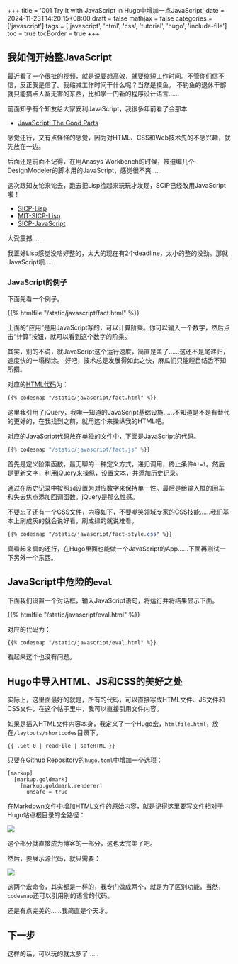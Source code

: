 +++
title = '001 Try It with JavaScript in Hugo中增加一点JavaScript'
date = 2024-11-23T14:20:15+08:00
draft = false
mathjax = false
categories = ['javascript']
tags = ['javascript', 'html', 'css', 'tutorial', 'hugo', 'include-file']
toc = true
tocBorder = true
+++

## 我如何开始整JavaScript

最近看了一个很扯的视频，就是说要想高效，就要缩短工作时间。不管你们信不信，反正我是信了。我缩减工作时间干什么呢？当然是摸鱼。
不钓鱼的退休干部就只能搞点人畜无害的东西，比如学一门新的程序设计语言……

前面知乎有个知友给大家安利JavaScript，我很多年前看了会那本

- [JavaScript: The Good Parts](https://www.oreilly.com/library/view/javascript-the-good/9780596517748/)

感觉还行，又有点怪怪的感觉，因为对HTML、CSS和Web技术先的不感兴趣，就先放在一边。

后面还是前面不记得，在用Anasys Workbench的时候，被迫编几个DesignModeler的脚本用的JavaScript，感觉很不爽……

这次跟知友论来论去，跑去把Lisp捡起来玩玩才发现，SCIP已经改用JavaScript啦！

- [SICP-Lisp](https://mitp-content-server.mit.edu/books/content/sectbyfn/books_pres_0/6515/sicp.zip/index.html)
- [MIT-SICP-Lisp](https://web.mit.edu/6.001/6.037/sicp.pdf)
- [SICP-JavaScript](https://mitpress.mit.edu/9780262543231/structure-and-interpretation-of-computer-programs/)

大受震撼……

我正好Lisp感觉没啥好整的，太大的现在有2个deadline，太小的整的没劲。那就JavaScript呗……

### JavaScript的例子

下面先看一个例子。

{{% htmlfile "/static/javascript/fact.html" %}}

上面的“应用”是用JavaScript写的，可以计算阶乘。你可以输入一个数字，然后点击“计算”按钮，就可以看到这个数字的阶乘。

其实，别的不说，就JavaScript这个运行速度，简直是盖了……这还不是尾递归，速度快的一塌糊涂。
好吧，技术总是发展得如此之快，麻瓜们只能瞠目结舌不知所措。


对应的[HTML代码](/javascript/fact.html)为：

```html    
{{% codesnap "/static/javascript/fact.html" %}}
```

这里我引用了jQuery，我唯一知道的JavaScript基础设施……不知道是不是有替代的更好的，在我找到之前，就用这个来操纵我的HTML吧。


对应的JavaScript代码放在[单独的文件](/javascript.fact.js)中，下面是JavaScript的代码。

```javascript
{{% codesnap "/static/javascript/fact.js" %}}
```

首先是定义阶乘函数，最无聊的一种定义方式，递归调用，终止条件`0!=1`。然后是更新文字，利用jQuery来操纵，设置文本，并添加历史记录。

通过在历史记录中按照`id`设置为对应数字来保持单一性。最后是给输入框的回车和失去焦点添加回调函数。jQuery是那么性感。


不要忘了还有一个[CSS文件](/javascript/fact-style.css)，内容如下，不要嘲笑领域专家的CSS技能……我们基本上刷成灰的就会说好看，刷成绿的就说难看。

```css
{{% codesnap "/static/javascript/fact-style.css" %}}
```

真看起来真的还行，在Hugo里面也能做一个JavaScript的App……下面再测试一下另外一个东西。

## JavaScript中危险的`eval`

下面我们设置一个对话框，输入JavaScript语句，将运行并将结果显示下面。

{{% htmlfile "/static/javascript/eval.html" %}}

对应的代码为：

```html    
{{% codesnap "/static/javascript/eval.html" %}}
```

看起来这个也没有问题。

## Hugo中导入HTML、JS和CSS的美好之处

实际上，这里面最好的就是，所有的代码，可以直接写成HTML文件、JS文件和CSS文件，在这个帖子里中，我可以直接引用文件内容。

如果是插入HTML文件内容本身，我定义了一个Hugo宏，`htmlfile.html`，放在`/laytouts/shortcodes`目录下，

```hugo
{{ .Get 0 | readFile | safeHTML }}
```

只要在Github Repository的`hugo.toml`中增加一个选项：

```
[markup]
  [markup.goldmark]
    [markup.goldmark.renderer]
      unsafe = true
```

在Markdown文件中增加HTML文件的原始内容，就是记得这里要写文件相对于Hugo站点根目录的全路径：

![](/javascript/include-raw-html.png)

这个部分就直接成为博客的一部分，这也太完美了吧。

然后，要展示源代码，就只需要：

![](/javascript/include-code-snap.png)

这两个宏命令，其实都是一样的，我专门做成两个，就是为了区别功能，当然，`codesnap`还可以引用别的语言的代码。


还是有点完美的……我简直是个天才。

## 下一步

这样的话，可以玩的就太多了……